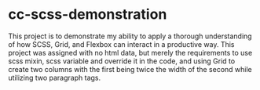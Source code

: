 # cc-scss-demonstration
This project is to demonstrate my ability to apply a thorough understanding of how SCSS, Grid, and Flexbox can interact in a productive way. This project was assigned with no html data, but merely the requirements to use scss mixin, scss variable and override it in the code, and using Grid to create two columns with the first being twice the width of the second while utilizing two paragraph tags. 
